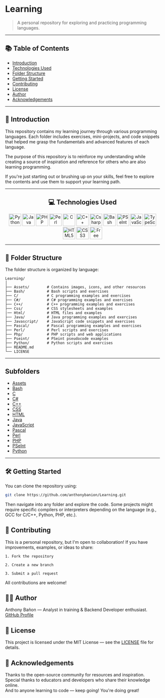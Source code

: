 # Learning

> A personal repository for exploring and practicing programming languages.

---

## 📚 Table of Contents

- [Introduction](#introduction)
- [Technologies Used](#technologies-used)
- [Folder Structure](#folder-structure)
- [Getting Started](#getting-started)
- [Contributing](#contributing)
- [License](#license)
- [Author](#author)
- [Acknowledgements](#acknowledgements)

---

## 🚀 Introduction

This repository contains my learning journey through various programming languages. Each folder includes exercises, mini-projects, and code snippets that helped me grasp the fundamentals and advanced features of each language.

The purpose of this repository is to reinforce my understanding while creating a source of inspiration and reference for others who are also learning programming.

If you're just starting out or brushing up on your skills, feel free to explore the contents and use them to support your learning path.

---

 <h2 align="center">💻 Technologies Used</h2>
      <p align="center">
        <img
          src="https://cdn.jsdelivr.net/gh/devicons/devicon@latest/icons/python/python-original.svg"
          height="40px"
          alt="Python"
          title="Python"
        />
        <img
          src="https://cdn.jsdelivr.net/gh/devicons/devicon@latest/icons/java/java-original.svg"
          height="40px"
          alt="Java"
          title="Java"
        />
        <img
          src="https://cdn.jsdelivr.net/gh/devicons/devicon@latest/icons/php/php-original.svg"
          height="40px"
          alt="PHP"
          title="PHP"
        />
        <img 
            src="https://cdn.jsdelivr.net/gh/devicons/devicon@latest/icons/perl/perl-original.svg" 
            height="40px"
            alt="Perl"
            title="Perl"
          />
        <img
          src="https://cdn.jsdelivr.net/gh/devicons/devicon@latest/icons/c/c-original.svg"
          height="40px"
          alt="C"
          title="C"
        />
        <img
          src="https://cdn.jsdelivr.net/gh/devicons/devicon@latest/icons/cplusplus/cplusplus-original.svg"
          height="40px"
          alt="C++"
          title="C++"
        />
        <img 
            src="https://cdn.jsdelivr.net/gh/devicons/devicon@latest/icons/csharp/csharp-original.svg" 
            height="40px"
            alt="Csharp"
            title="Csharp"
        />
        <img
          src="https://cdn.simpleicons.org/gnubash/purple"
          height="40px"
          alt="Bash"
          title="Bash"
        />
        <img
          src="https://pseint.sourceforge.net/logo-header.png"
          height="40px"
          alt="PSeInt"
          title="PSeInt"
        />
        <img
          src="https://cdn.jsdelivr.net/gh/devicons/devicon@latest/icons/javascript/javascript-original.svg"
          height="40px"
          alt="JavaScript"
          title="JavaScript"
        />
        <img
          src="https://cdn.jsdelivr.net/gh/devicons/devicon@latest/icons/typescript/typescript-original.svg"
          height="40px"
          alt="TypeScript"
          title="TypeScript"
        />
        <img
          src="https://cdn.jsdelivr.net/gh/devicons/devicon@latest/icons/html5/html5-original.svg"
          height="40px"
          alt="HTML5"
          title="HTML5"
        />
        <img
          src="https://cdn.jsdelivr.net/gh/devicons/devicon@latest/icons/css3/css3-original.svg"
          height="40px"
          alt="CSS3"
          title="CSS3"
        />
        <img 
            src="https://www.freepascal.org/pic/logo.gif" 
            height="40px" 
            alt="Free Pascal"
            title="Free Pascal"
        />
      </p>

---

## 📁 Folder Structure

The folder structure is organized by language:

```
Learning/
│
├── Assets/        # Contains images, icons, and other resources
├── Bash/          # Bash scripts and exercises
├── C/             # C programming examples and exercises
├── C#/            # C# programming examples and exercises
├── C++/           # C++ programming examples and exercises
├── Css/           # CSS stylesheets and examples
|── Html/          # HTML files and examples
├── Java/          # Java programming examples and exercises
├── Javascript/    # JavaScript code snippets and exercises
├── Pascal/        # Pascal programming examples and exercises
├── Perl/          # Perl scripts and exercises
├── Php/           # PHP scripts and web applications
├── Pseint/        # PSeint pseudocode examples
├── Python/        # Python scripts and exercises
├── README.md
└── LICENSE

```

---

## Subfolders

- [Assets](./Assets/README.md)
- [Bash](./Bash/README.md)
- [C](./C/README.md)
- [C#](./C%23/README.md)
- [C++](./C++/README.md)
- [CSS](./Css/README.md)
- [HTML](./Html/README.md)
- [Java](./Java/README.md)
- [JavaScript](./Javascript/README.md)
- [Pascal](./Pascal/README.md)
- [Perl](./Perl/README.md)
- [PHP](./Php/README.md)
- [PSeInt](./Pseint/README.md)
- [Python](./Python/README.md)

---

## 🛠 Getting Started

You can clone the repository using:

```bash
git clone https://github.com/anthonybanion/Learning.git

```

Then navigate into any folder and explore the code. Some projects might require specific compilers or interpreters depending on the language (e.g., GCC for C/C++, Python, PHP, etc.).

## 🤝 Contributing

This is a personal repository, but I'm open to collaboration!
If you have improvements, examples, or ideas to share:

    1. Fork the repository

    2. Create a new branch

    3. Submit a pull request

All contributions are welcome!

## 👨‍💻 Author

Anthony Bañon — Analyst in training & Backend Developer enthusiast.  
[GitHub Profile](https://github.com/anthonybanion)

## 📄 License

This project is licensed under the MIT License — see the [LICENSE](./LICENSE) file for details.

## 🙏 Acknowledgements

Thanks to the open-source community for resources and inspiration.  
Special thanks to educators and developers who share their knowledge online.  
And to anyone learning to code — keep going! You're doing great!
